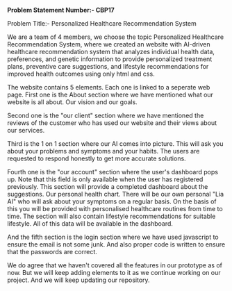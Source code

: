 <b>Problem Statement Number:- CBP17</b>

Problem Title:- Personalized Healthcare Recommendation System

We are a team of 4 members, we choose the topic Personalized Healthcare Recommendation System,
where we created an website with AI-driven healthcare recommendation system that analyzes individual health data, preferences, and genetic information to provide personalized treatment plans, preventive care suggestions, and lifestyle recommendations for improved health outcomes using only html and css.

The website  contains 5 elements. Each one is linked to a seperate web page.
First one is the About section where we have mentioned what our website is all about. Our vision and our goals.

Second one is the "our client" section where we have mentioned the reviews of the customer who has used our website and their views about our services.

Third is the 1 on 1 section where our AI comes into picture. This will ask you about your problems and symptoms and your habits. The users are requested to respond honestly 
to get more accurate solutions.

Fourth one is the "our account" section where the user's dashboard pops up. Note that this field is only available when the user has registered previously. This section will provide a completed dashboard about the suggestions. Our personal health chart. There will be our own personal "Lia AI" who will ask about your symptoms on a regular basis. On the basis of this you will be provided with personalised healthcare routines from time to time. The section will also contain lifestyle recommendations for suitable lifestyle. All of this data will be available in the dashboard.

And the fifth section is the login section where we have used javascript to ensure the email is not some junk. And also proper code is written to ensure that the passwords are correct.

We do agree that we haven't covered all the features in our prototype as of now. But we will keep adding elements to it as we continue working on our project. 
And we will keep updating our repository.
